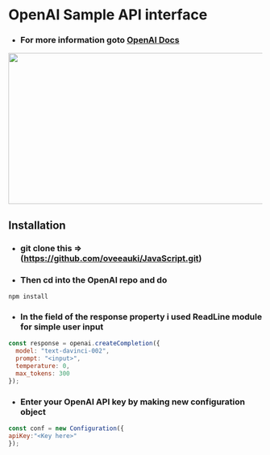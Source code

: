 # **OpenAI Sample API interface**
* ### For more information goto [OpenAI Docs](https://beta.openai.com/docs/introduction)

<img src="https://openai.com/content/images/2022/05/twitter-1.png" style="width:560px;height:300px;"/>

## **Installation**


* ### **git clone this =>** (https://github.com/oveeauki/JavaScript.git)
* ### **Then cd into the OpenAI repo and do**

``` 
npm install
```


* ### **In the field of the response property i used ReadLine module for simple user input**
 
```js
const response = openai.createCompletion({
  model: "text-davinci-002",
  prompt: "<input>",
  temperature: 0,
  max_tokens: 300
});
```

* ### **Enter your OpenAI API key by making new configuration object**

```js
const conf = new Configuration({
apiKey:"<Key here>"
});
```
